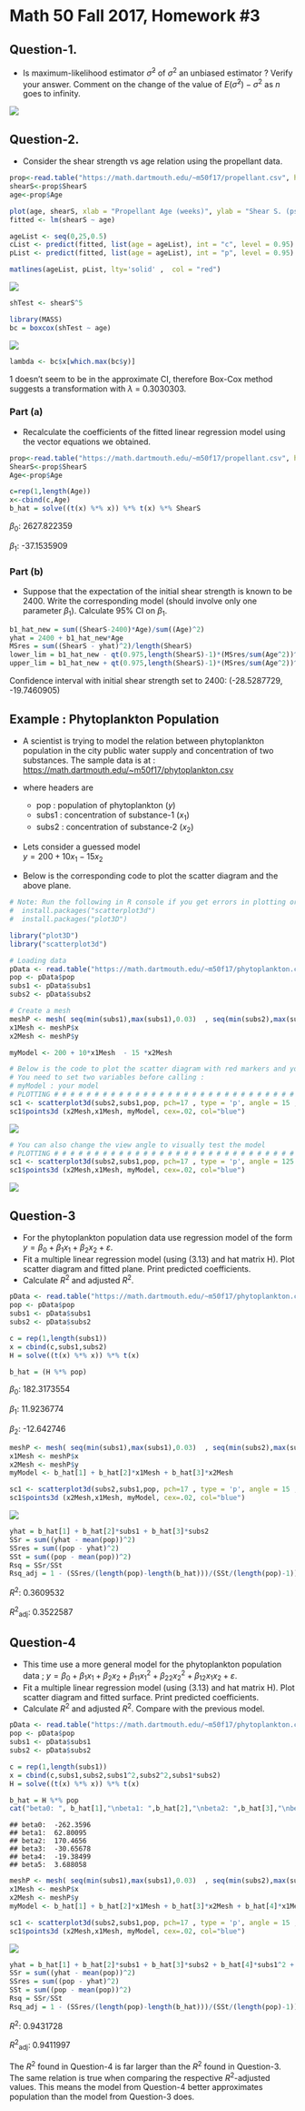 Math 50 Fall 2017, Homework \#3
================

## Question-1.

-   Is maximum-likelihood estimator *σ̃*<sup>2</sup> of *σ*<sup>2</sup> an unbiased estimator ? Verify your answer. Comment on the change of the value of *E*(*σ̃*<sup>2</sup>) − *σ*<sup>2</sup> as *n* goes to infinity.

![](./README_files/Q1.png)

## Question-2.

-   Consider the shear strength vs age relation using the propellant data.

``` r
prop<-read.table("https://math.dartmouth.edu/~m50f17/propellant.csv", header=T, sep=",")
shearS<-prop$ShearS
age<-prop$Age

plot(age, shearS, xlab = "Propellant Age (weeks)", ylab = "Shear S. (psi)", main = "Rocket Propellant")
fitted <- lm(shearS ~ age)

ageList <- seq(0,25,0.5)
cList <- predict(fitted, list(age = ageList), int = "c", level = 0.95)
pList <- predict(fitted, list(age = ageList), int = "p", level = 0.95)

matlines(ageList, pList, lty='solid' ,  col = "red")
```

![](README_files/figure-gfm/unnamed-chunk-1-1.png)<!-- -->

``` r
shTest <- shearS^5 

library(MASS)
bc = boxcox(shTest ~ age)
```

![](README_files/figure-gfm/unnamed-chunk-1-2.png)<!-- -->

``` r
lambda <- bc$x[which.max(bc$y)]
```

1 doesn’t seem to be in the approximate CI, therefore Box-Cox method suggests a transformation with *λ* = 0.3030303.

### Part (a)

-   Recalculate the coefficients of the fitted linear regression model using the vector equations we obtained.

``` r
prop<-read.table("https://math.dartmouth.edu/~m50f17/propellant.csv", header=T, sep=",")
ShearS<-prop$ShearS
Age<-prop$Age

c=rep(1,length(Age))
x<-cbind(c,Age)
b_hat = solve((t(x) %*% x)) %*% t(x) %*% ShearS
```

*β*<sub>0</sub>: 2627.822359

*β*<sub>1</sub>: -37.1535909

### Part (b)

-   Suppose that the expectation of the initial shear strength is known to be 2400. Write the corresponding model (should involve only one parameter *β*<sub>1</sub>). Calculate 95% CI on *β*<sub>1</sub>.

``` r
b1_hat_new = sum((ShearS-2400)*Age)/sum((Age)^2)
yhat = 2400 + b1_hat_new*Age
MSres = sum((ShearS - yhat)^2)/length(ShearS)
lower_lim = b1_hat_new - qt(0.975,length(ShearS)-1)*(MSres/sum(Age^2))^0.5
upper_lim = b1_hat_new + qt(0.975,length(ShearS)-1)*(MSres/sum(Age^2))^0.5
```

Confidence interval with initial shear strength set to 2400:
(-28.5287729, -19.7460905)

## Example : Phytoplankton Population

-   A scientist is trying to model the relation between phytoplankton population in the city public water supply and concentration of two substances. The sample data is at : <https://math.dartmouth.edu/~m50f17/phytoplankton.csv>

-   where headers are
    -   pop : population of phytoplankton (*y*)
    -   subs1 : concentration of substance-1 (*x*<sub>1</sub>)
    -   subs2 : concentration of substance-2 (*x*<sub>2</sub>)

-   Lets consider a guessed model  
    *y* = 200 + 10*x*<sub>1</sub> − 15*x*<sub>2</sub>

-   Below is the corresponding code to plot the scatter diagram and the above plane.

``` r
# Note: Run the following in R console if you get errors in plotting or library loading : 
#  install.packages("scatterplot3d") 
#  install.packages("plot3D") 

library("plot3D")
library("scatterplot3d")

# Loading data 
pData <- read.table("https://math.dartmouth.edu/~m50f17/phytoplankton.csv", header=T, sep=",")
pop <- pData$pop
subs1 <- pData$subs1
subs2 <- pData$subs2

# Create a mesh
meshP <- mesh( seq(min(subs1),max(subs1),0.03)  , seq(min(subs2),max(subs2),0.03) )
x1Mesh <- meshP$x 
x2Mesh <- meshP$y 

myModel <- 200 + 10*x1Mesh  - 15 *x2Mesh   

# Below is the code to plot the scatter diagram with red markers and your model
# You need to set two variables before calling : 
# myModel : your model  
# PLOTTING # # # # # # # # # # # # # # # # # # # # # # # # # # # # # # # # #
sc1 <- scatterplot3d(subs2,subs1,pop, pch=17 , type = 'p', angle = 15 , highlight.3d = T ) 
sc1$points3d (x2Mesh,x1Mesh, myModel, cex=.02, col="blue")
```

![](README_files/figure-gfm/unnamed-chunk-4-1.png)<!-- -->

``` r
# You can also change the view angle to visually test the model 
# PLOTTING # # # # # # # # # # # # # # # # # # # # # # # # # # # # # # # # #
sc1 <- scatterplot3d(subs2,subs1,pop, pch=17 , type = 'p', angle = 125 , highlight.3d = T ) 
sc1$points3d (x2Mesh,x1Mesh, myModel, cex=.02, col="blue")
```

![](README_files/figure-gfm/unnamed-chunk-5-1.png)<!-- -->

## Question-3

-   For the phytoplankton population data use regression model of the form *y* = *β*<sub>0</sub> + *β*<sub>1</sub>*x*<sub>1</sub> + *β*<sub>2</sub>*x*<sub>2</sub> + *ε*.
-   Fit a multiple linear regression model (using (3.13) and hat matrix H). Plot scatter diagram and fitted plane. Print predicted coefficients.
-   Calculate *R*<sup>2</sup> and adjusted *R*<sup>2</sup>.

``` r
pData <- read.table("https://math.dartmouth.edu/~m50f17/phytoplankton.csv", header=T, sep=",")
pop <- pData$pop
subs1 <- pData$subs1
subs2 <- pData$subs2

c = rep(1,length(subs1))
x = cbind(c,subs1,subs2)
H = solve((t(x) %*% x)) %*% t(x)

b_hat = (H %*% pop)
```

*β*<sub>0</sub>: 182.3173554

*β*<sub>1</sub>: 11.9236774

*β*<sub>2</sub>: -12.642746

``` r
meshP <- mesh( seq(min(subs1),max(subs1),0.03)  , seq(min(subs2),max(subs2),0.03) )
x1Mesh <- meshP$x 
x2Mesh <- meshP$y 
myModel <- b_hat[1] + b_hat[2]*x1Mesh + b_hat[3]*x2Mesh

sc1 <- scatterplot3d(subs2,subs1,pop, pch=17 , type = 'p', angle = 15 , highlight.3d = T ) 
sc1$points3d (x2Mesh,x1Mesh, myModel, cex=.02, col="blue")
```

![](README_files/figure-gfm/unnamed-chunk-7-1.png)<!-- -->

``` r
yhat = b_hat[1] + b_hat[2]*subs1 + b_hat[3]*subs2
SSr = sum((yhat - mean(pop))^2)
SSres = sum((pop - yhat)^2)
SSt = sum((pop - mean(pop))^2)
Rsq = SSr/SSt
Rsq_adj = 1 - (SSres/(length(pop)-length(b_hat)))/(SSt/(length(pop)-1))
```

*R*<sup>2</sup>: 0.3609532

*R*<sup>2</sup><sub>adj</sub>: 0.3522587

## Question-4

-   This time use a more general model for the phytoplankton population
    data ;  *y* = *β*<sub>0</sub> + *β*<sub>1</sub>*x*<sub>1</sub> + *β*<sub>2</sub>*x*<sub>2</sub> + *β*<sub>11</sub>*x*<sub>1</sub><sup>2</sup> + *β*<sub>22</sub>*x*<sub>2</sub><sup>2</sup> + *β*<sub>12</sub>*x*<sub>1</sub>*x*<sub>2</sub> + *ε*.
-   Fit a multiple linear regression model (using (3.13) and hat matrix H). Plot scatter diagram and fitted surface. Print predicted coefficients.
-   Calculate *R*<sup>2</sup> and adjusted *R*<sup>2</sup>. Compare with the previous model.

``` r
pData <- read.table("https://math.dartmouth.edu/~m50f17/phytoplankton.csv", header=T, sep=",")
pop <- pData$pop
subs1 <- pData$subs1
subs2 <- pData$subs2

c = rep(1,length(subs1))
x = cbind(c,subs1,subs2,subs1^2,subs2^2,subs1*subs2)
H = solve((t(x) %*% x)) %*% t(x)

b_hat = H %*% pop
cat("beta0: ", b_hat[1],"\nbeta1: ",b_hat[2],"\nbeta2: ",b_hat[3],"\nbeta3: ",b_hat[4],"\nbeta4: " ,b_hat[5],"\nbeta5: " ,b_hat[6],"\n")
```

    ## beta0:  -262.3596 
    ## beta1:  62.80095 
    ## beta2:  170.4656 
    ## beta3:  -30.65678 
    ## beta4:  -19.38499 
    ## beta5:  3.688058

``` r
meshP <- mesh( seq(min(subs1),max(subs1),0.03)  , seq(min(subs2),max(subs2),0.03) )
x1Mesh <- meshP$x
x2Mesh <- meshP$y
myModel <- b_hat[1] + b_hat[2]*x1Mesh + b_hat[3]*x2Mesh + b_hat[4]*x1Mesh^2 + b_hat[5]*x2Mesh^2 + b_hat[6]*x1Mesh*x2Mesh

sc1 <- scatterplot3d(subs2,subs1,pop, pch=17 , type = 'p', angle = 15 , highlight.3d = T ) 
sc1$points3d (x2Mesh,x1Mesh, myModel, cex=.02, col="blue")
```

![](README_files/figure-gfm/unnamed-chunk-8-1.png)<!-- -->

``` r
yhat = b_hat[1] + b_hat[2]*subs1 + b_hat[3]*subs2 + b_hat[4]*subs1^2 + b_hat[5]*subs2^2 + b_hat[6]*subs1*subs2
SSr = sum((yhat - mean(pop))^2)
SSres = sum((pop - yhat)^2)
SSt = sum((pop - mean(pop))^2)
Rsq = SSr/SSt
Rsq_adj = 1 - (SSres/(length(pop)-length(b_hat)))/(SSt/(length(pop)-1))
```

*R*<sup>2</sup>: 0.9431728

*R*<sup>2</sup><sub>adj</sub>: 0.9411997

The *R*<sup>2</sup> found in Question-4 is far larger than the *R*<sup>2</sup> found in Question-3. The same relation is true when comparing the respective *R*<sup>2</sup>-adjusted values. This means the model from Question-4 better approximates population than the model from Question-3 does.
